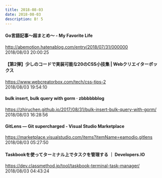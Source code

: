 ```yaml
---
title: 2018-08-03
date: 2018-08-03
description: B! 5
---
```


#### Go言語記事〜超まとめ〜 - My Favorite Life
http://abemotion.hatenablog.com/entry/2018/07/31/000000<br>
2018/08/03 20:00:25<br>


#### 【第2弾】少しのコードで実装可能な20のCSS小技集 | Webクリエイターボックス
https://www.webcreatorbox.com/tech/css-tips-2<br>
2018/08/03 19:54:10<br>


####  bulk insert, bulk query with gorm · zbbbbbblog
https://zhiruchen.github.io/2017/08/31/bulk-insert-bulk-query-with-gorm/<br>
2018/08/03 16:28:56<br>


#### 	    GitLens — Git supercharged - Visual Studio Marketplace
https://marketplace.visualstudio.com/items?itemName=eamodio.gitlens<br>
2018/08/03 05:27:50<br>


#### Taskbookを使ってターミナル上でタスクを管理する ｜ Developers.IO
https://dev.classmethod.jp/tool/taskbook-terminal-task-manager/<br>
2018/08/03 04:43:24<br>


